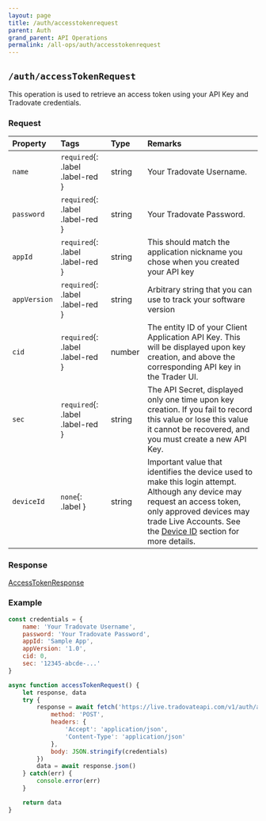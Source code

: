 ```yaml
---
layout: page
title: /auth/accesstokenrequest
parent: Auth
grand_parent: API Operations
permalink: /all-ops/auth/accesstokenrequest
---
```


<script>
    window.addEventListener('load', () => {
        const TDV = Symbol.for('tdv-docs');
        window[TDV].defineTryit({
            name: 'AccessTokenRequest',
            endpoint: '/auth/accesstokenrequest',
            method: 'POST',
            params: {
                name: 'username',
                password: 'password',
                appId: 'your_API_Key_name',
                appVersion: '1.0',
                cid: 0,
                sec: 'API_Secret',
                '// deviceId': 'my_device_id'
            }
        });
    });
</script>

## `/auth/accessTokenRequest`
This operation is used to retrieve an access token using your API Key and Tradovate credentials.

### Request

| Property | Tags | Type | Remarks
|:---------|:-----|:-----|:-------
| `name` | `required`{: .label .label-red } | string | Your Tradovate Username.
| `password` | `required`{: .label .label-red } | string | Your Tradovate Password.
| `appId` | `required`{: .label .label-red } | string | This should match the application nickname you chose when you created your API key
| `appVersion` | `required`{: .label .label-red } | string | Arbitrary string that you can use to track your software version
| `cid` | `required`{: .label .label-red } | number | The entity ID of your Client Application API Key. This will be displayed upon key creation, and above the corresponding API key in the Trader UI.
| `sec` | `required`{: .label .label-red } | string | The API Secret, displayed only one time upon key creation. If you fail to record this value or lose this value it cannot be recovered, and you must create a new API Key. 
| `deviceId` | `none`{: .label } | string | Important value that identifies the device used to make this login attempt. Although any device may request an access token, only approved devices may trade Live Accounts. See the [Device ID]({{site.baseurl}}/auth-guide/device-id) section for more details.

### Response
[AccessTokenResponse]({{site.baseurl}}/entity-system/index/AccessTokenResponse)

### Example
```js
const credentials = {
    name: 'Your Tradovate Username',
    password: 'Your Tradovate Password',
    appId: 'Sample App',
    appVersion: '1.0',
    cid: 0,
    sec: '12345-abcde-...'
}

async function accessTokenRequest() {
    let response, data
    try {
        response = await fetch('https://live.tradovateapi.com/v1/auth/accessTokenRequest', {
            method: 'POST',
            headers: {
                'Accept': 'application/json',
                'Content-Type': 'application/json'
            },
            body: JSON.stringify(credentials)
        })
        data = await response.json()
    } catch(err) {
        console.error(err)
    }

    return data
}
```